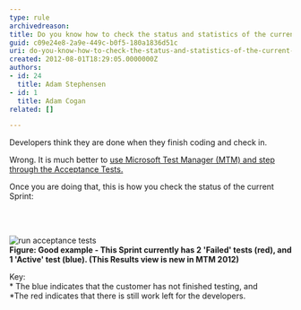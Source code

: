 ```yaml
---
type: rule
archivedreason: 
title: Do you know how to check the status and statistics of the current Sprint?
guid: c09e24e8-2a9e-449c-b0f5-180a1836d51c
uri: do-you-know-how-to-check-the-status-and-statistics-of-the-current-sprint
created: 2012-08-01T18:29:05.0000000Z
authors:
- id: 24
  title: Adam Stephensen
- id: 1
  title: Adam Cogan
related: []

---
```



<p>Developers think they are done when they finish coding and check in.</p>
<p>Wrong. It is much better to <a href="/SoftwareDevelopment/RulesToBetterUserAcceptanceTests/Pages/Do-You-Run-Acceptance-Tests.aspx">use Microsoft Test Manager (MTM) and step through the Acceptance Tests.</a></p>
<p>Once you are doing that, this is how you check the status of the current Sprint&#58;</p>
<br><excerpt class='endintro'></excerpt><br>
<p><img alt="run acceptance tests" src="/SoftwareDevelopment/RulesToBetterUserAcceptanceTests/PublishingImages/check-sprint-status.jpg" />&#160;<br><strong>Figure&#58; Good example - This Sprint currently has 2 'Failed' tests (red), and 1 'Active' test (blue). (This Results view is new in MTM 2012) </strong></p>
<p>Key&#58; <br>* The blue indicates that the customer has not finished testing, and <br>*The red indicates that there is still work left for the developers. </p>


